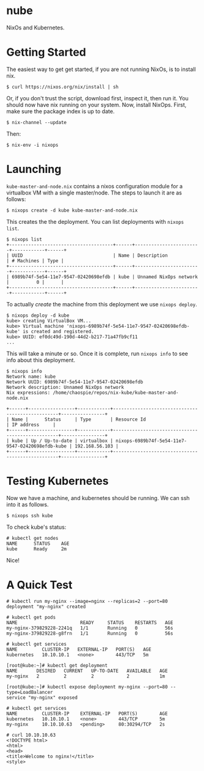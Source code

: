 # nube
NixOs and Kubernetes.

# Getting Started
The easiest way to get get started, if you are not running NixOs, is to install nix.

```
$ curl https://nixos.org/nix/install | sh
```

Or, if you don't trust the script, download first, inspect it, then run it.
You should now have nix running on your system. Now, install NixOps.
First, make sure the package index is up to date.

```
$ nix-channel --update
```

Then:

```
$ nix-env -i nixops
```

# Launching
`kube-master-and-node.nix` contains a nixos configuration module for a virtualbox VM
with a single master/node. The steps to launch it are as follows:


```
$ nixops create -d kube kube-master-and-node.nix
```

This creates the the deployment. You can list deployments with `nixops list`.

```
$ nixops list
+--------------------------------------+------+------------------------+------------+------+
| UUID                                 | Name | Description            | # Machines | Type |
+--------------------------------------+------+------------------------+------------+------+
| 6989b74f-5e54-11e7-9547-02420698efdb | kube | Unnamed NixOps network |          0 |      |
+--------------------------------------+------+------------------------+------------+------+
```

To actually _create_ the machine from this deployment we use `nixops deploy`.

```
$ nixops deploy -d kube
kube> creating VirtualBox VM...
kube> Virtual machine 'nixops-6989b74f-5e54-11e7-9547-02420698efdb-kube' is created and registered.
kube> UUID: ef0dc49d-190d-44d2-b217-71a47fb9cf11
...
```
This will take a minute or so. Once it is complete, run `nixops info` to see info about this deployment.

```
$ nixops info
Network name: kube
Network UUID: 6989b74f-5e54-11e7-9547-02420698efdb
Network description: Unnamed NixOps network
Nix expressions: /home/chaospie/repos/nix-kube/kube-master-and-node.nix

+------+-----------------+------------+--------------------------------------------------+----------------+
| Name |      Status     | Type       | Resource Id                                      | IP address     |
+------+-----------------+------------+--------------------------------------------------+----------------+
| kube | Up / Up-to-date | virtualbox | nixops-6989b74f-5e54-11e7-9547-02420698efdb-kube | 192.168.56.103 |
+------+-----------------+------------+--------------------------------------------------+----------------+
```

# Testing Kubernetes
Now we have a machine, and kubernetes should be running. We can ssh into it as follows.

```
$ nixops ssh kube
```

To check kube's status:

```
# kubectl get nodes
NAME      STATUS    AGE
kube      Ready     2m
```
Nice!

# A Quick Test
```
# kubectl run my-nginx --image=nginx --replicas=2 --port=80
deployment "my-nginx" created

# kubectl get pods
NAME                       READY     STATUS    RESTARTS   AGE
my-nginx-379829228-2241q   1/1       Running   0          56s
my-nginx-379829228-g8frn   1/1       Running   0          56s

# kubectl get services
NAME         CLUSTER-IP   EXTERNAL-IP   PORT(S)   AGE
kubernetes   10.10.10.1   <none>        443/TCP   5m

[root@kube:~]# kubectl get deployment
NAME       DESIRED   CURRENT   UP-TO-DATE   AVAILABLE   AGE
my-nginx   2         2         2            2           1m

[root@kube:~]# kubectl expose deployment my-nginx --port=80 --type=LoadBalancer
service "my-nginx" exposed

# kubectl get services
NAME         CLUSTER-IP    EXTERNAL-IP   PORT(S)        AGE
kubernetes   10.10.10.1    <none>        443/TCP        5m
my-nginx     10.10.10.63   <pending>     80:30294/TCP   2s

# curl 10.10.10.63
<!DOCTYPE html>
<html>
<head>
<title>Welcome to nginx!</title>
<style>

```
